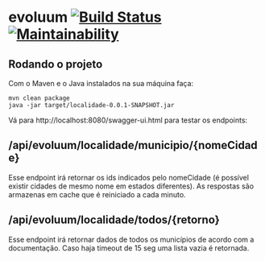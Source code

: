 # evoluum [![Build Status](https://travis-ci.org/edgarpf/evoluum.svg?branch=master)](https://travis-ci.org/edgarpf/evoluum) [![Maintainability](https://api.codeclimate.com/v1/badges/1cbe50edb7d616c2b47b/maintainability)](https://codeclimate.com/github/edgarpf/evoluum/maintainability)

## Rodando o projeto

Com o Maven e o Java instalados na sua máquina faça:

```
mvn clean package
java -jar target/localidade-0.0.1-SNAPSHOT.jar
```

Vá para http://localhost:8080/swagger-ui.html para testar os endpoints:

## /api/evoluum/localidade/municipio/{nomeCidade}

Esse endpoint irá retornar os ids indicados pelo nomeCidade (é possível existir cidades de mesmo nome em estados diferentes). 
As respostas são armazenas em cache que é reiniciado a cada minuto.

## /api/evoluum/localidade/todos/{retorno}

Esse endpoint irá retornar dados de todos os municípios de acordo com a documentação. 
Caso haja timeout de 15 seg uma lista vazia é retornada.
